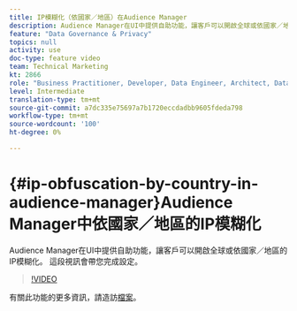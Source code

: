 ```yaml
---
title: IP模糊化（依國家／地區）在Audience Manager
description: Audience Manager在UI中提供自助功能，讓客戶可以開啟全球或依國家／地區的IP模糊化。 這段視訊會帶您完成設定。
feature: "Data Governance & Privacy"
topics: null
activity: use
doc-type: feature video
team: Technical Marketing
kt: 2866
role: "Business Practitioner, Developer, Data Engineer, Architect, Data Architect, Administrator, Leader"
level: Intermediate
translation-type: tm+mt
source-git-commit: a7dc335e75697a7b1720eccdadbb9605fdeda798
workflow-type: tm+mt
source-wordcount: '100'
ht-degree: 0%

---
```



# {#ip-obfuscation-by-country-in-audience-manager}Audience Manager中依國家／地區的IP模糊化

Audience Manager在UI中提供自助功能，讓客戶可以開啟全球或依國家／地區的IP模糊化。 這段視訊會帶您完成設定。

>[!VIDEO](https://video.tv.adobe.com/v/27218/?quality=9)

有關此功能的更多資訊，請造訪[檔案](https://experiencecloud.adobe.com/resources/help/en_US/aam/ip-obfuscation.html)。

